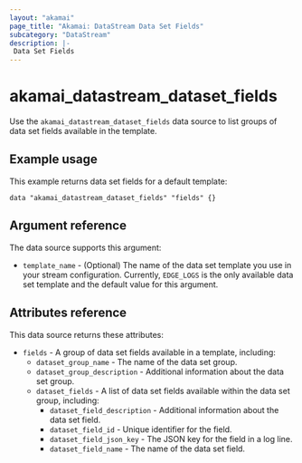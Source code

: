 ```yaml
---
layout: "akamai"
page_title: "Akamai: DataStream Data Set Fields"
subcategory: "DataStream"
description: |-
 Data Set Fields
---
```


# akamai_datastream_dataset_fields

Use the `akamai_datastream_dataset_fields` data source to list groups of data set fields available in the template.

## Example usage

This example returns data set fields for a default template:

```hcl
data "akamai_datastream_dataset_fields" "fields" {}
```

## Argument reference

The data source supports this argument:

* `template_name` - (Optional) The name of the data set template you use in your stream configuration. Currently, `EDGE_LOGS` is the only available data set template and the default value for this argument.

## Attributes reference

This data source returns these attributes:

* `fields` - A group of data set fields available in a template, including:
  * `dataset_group_name` - The name of the data set group.
  * `dataset_group_description` - Additional information about the data set group.
  * `dataset_fields` - A list of data set fields available within the data set group, including:
    * `dataset_field_description` - Additional information about the data set field.
    * `dataset_field_id` - Unique identifier for the field.
    * `dataset_field_json_key` - The JSON key for the field in a log line.
    * `dataset_field_name` - The name of the data set field.
